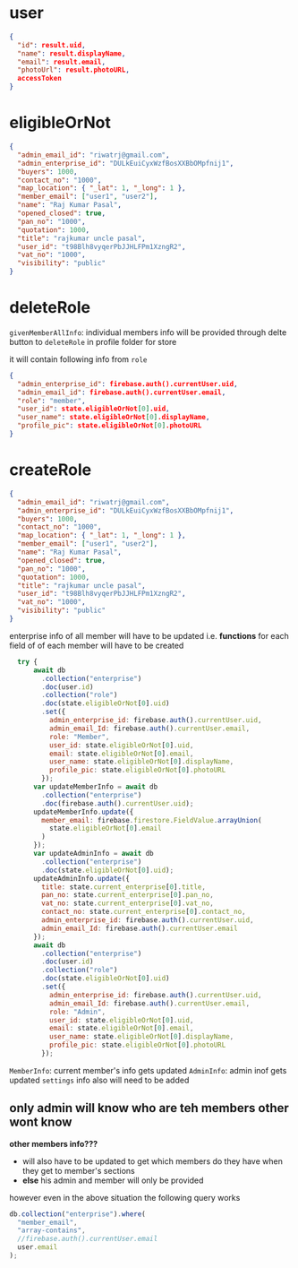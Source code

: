 # user

```json
{
  "id": result.uid,
  "name": result.displayName,
  "email": result.email,
  "photoUrl": result.photoURL,
  accessToken
}
```

# eligibleOrNot

```json
{
  "admin_email_id": "riwatrj@gmail.com",
  "admin_enterprise_id": "DULkEuiCyxWzfBosXXBbOMpfnij1",
  "buyers": 1000,
  "contact_no": "1000",
  "map_location": { "_lat": 1, "_long": 1 },
  "member_email": ["user1", "user2"],
  "name": "Raj Kumar Pasal",
  "opened_closed": true,
  "pan_no": "1000",
  "quotation": 1000,
  "title": "rajkumar uncle pasal",
  "user_id": "t98Blh8vyqerPbJJHLFPm1XzngR2",
  "vat_no": "1000",
  "visibility": "public"
}
```

# deleteRole

`givenMemberAllInfo`: individual members info will be provided through delte button to `deleteRole` in profile folder for store

it will contain following info from `role`

```json
{
  "admin_enterprise_id": firebase.auth().currentUser.uid,
  "admin_email_id": firebase.auth().currentUser.email,
  "role": "member",
  "user_id": state.eligibleOrNot[0].uid,
  "user_name": state.eligibleOrNot[0].displayName,
  "profile_pic": state.eligibleOrNot[0].photoURL
}
```

# createRole

```json
{
  "admin_email_id": "riwatrj@gmail.com",
  "admin_enterprise_id": "DULkEuiCyxWzfBosXXBbOMpfnij1",
  "buyers": 1000,
  "contact_no": "1000",
  "map_location": { "_lat": 1, "_long": 1 },
  "member_email": ["user1", "user2"],
  "name": "Raj Kumar Pasal",
  "opened_closed": true,
  "pan_no": "1000",
  "quotation": 1000,
  "title": "rajkumar uncle pasal",
  "user_id": "t98Blh8vyqerPbJJHLFPm1XzngR2",
  "vat_no": "1000",
  "visibility": "public"
}
```

enterprise info of all member will have to be updated i.e.
<b>functions</b> for each field of of each member will have to be created

```javascript
  try {
      await db
        .collection("enterprise")
        .doc(user.id)
        .collection("role")
        .doc(state.eligibleOrNot[0].uid)
        .set({
          admin_enterprise_id: firebase.auth().currentUser.uid,
          admin_email_Id: firebase.auth().currentUser.email,
          role: "Member",
          user_id: state.eligibleOrNot[0].uid,
          email: state.eligibleOrNot[0].email,
          user_name: state.eligibleOrNot[0].displayName,
          profile_pic: state.eligibleOrNot[0].photoURL
        });
      var updateMemberInfo = await db
        .collection("enterprise")
        .doc(firebase.auth().currentUser.uid);
      updateMemberInfo.update({
        member_email: firebase.firestore.FieldValue.arrayUnion(
          state.eligibleOrNot[0].email
        )
      });
      var updateAdminInfo = await db
        .collection("enterprise")
        .doc(state.eligibleOrNot[0].uid);
      updateAdminInfo.update({
        title: state.current_enterprise[0].title,
        pan_no: state.current_enterprise[0].pan_no,
        vat_no: state.current_enterprise[0].vat_no,
        contact_no: state.current_enterprise[0].contact_no,
        admin_enterprise_id: firebase.auth().currentUser.uid,
        admin_email_Id: firebase.auth().currentUser.email
      });
      await db
        .collection("enterprise")
        .doc(user.id)
        .collection("role")
        .doc(state.eligibleOrNot[0].uid)
        .set({
          admin_enterprise_id: firebase.auth().currentUser.uid,
          admin_email_Id: firebase.auth().currentUser.email,
          role: "Admin",
          user_id: state.eligibleOrNot[0].uid,
          email: state.eligibleOrNot[0].email,
          user_name: state.eligibleOrNot[0].displayName,
          profile_pic: state.eligibleOrNot[0].photoURL
        });
```

`MemberInfo`: current member's info gets updated
`AdminInfo`: admin inof gets updated
`settings` info also will need to be added

## only admin will know who are teh members other wont know

<b>other members info???</b>

- will also have to be updated to get which members do they have when they get to member's sections
- <b>else</b> his admin and member will only be provided

however even in the above situation the following query works

```javascript
db.collection("enterprise").where(
  "member_email",
  "array-contains",
  //firebase.auth().currentUser.email
  user.email
);
```

